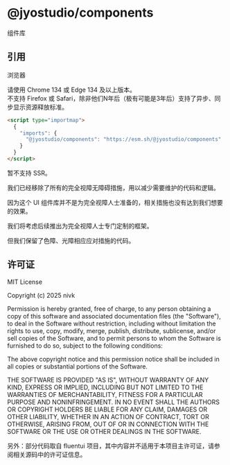 # @jyostudio/components

组件库

## 引用

浏览器  

请使用 Chrome 134 或 Edge 134 及以上版本。  
不支持 Firefox 或 Safari，除非他们N年后（极有可能是3年后）支持了异步、同步显示资源释放标准。  

```HTML
<script type="importmap">
  {
    "imports": {
      "@jyostudio/components": "https://esm.sh/@jyostudio/components"
    }
  }
</script>
```

暂不支持 SSR。  

我们已经移除了所有的完全视障无障碍措施，用以减少需要维护的代码和逻辑。  

因为这个 UI 组件库并不是为完全视障人士准备的，相关措施也没有达到我们想要的效果。  

我们将考虑后续推出为完全视障人士专门定制的框架。  

但我们保留了色障、光障相应应对措施的代码。  

## 许可证

MIT License

Copyright (c) 2025 nivk

Permission is hereby granted, free of charge, to any person obtaining a copy
of this software and associated documentation files (the "Software"), to deal
in the Software without restriction, including without limitation the rights
to use, copy, modify, merge, publish, distribute, sublicense, and/or sell
copies of the Software, and to permit persons to whom the Software is
furnished to do so, subject to the following conditions:

The above copyright notice and this permission notice shall be included in all
copies or substantial portions of the Software.

THE SOFTWARE IS PROVIDED "AS IS", WITHOUT WARRANTY OF ANY KIND, EXPRESS OR
IMPLIED, INCLUDING BUT NOT LIMITED TO THE WARRANTIES OF MERCHANTABILITY,
FITNESS FOR A PARTICULAR PURPOSE AND NONINFRINGEMENT. IN NO EVENT SHALL THE
AUTHORS OR COPYRIGHT HOLDERS BE LIABLE FOR ANY CLAIM, DAMAGES OR OTHER
LIABILITY, WHETHER IN AN ACTION OF CONTRACT, TORT OR OTHERWISE, ARISING FROM,
OUT OF OR IN CONNECTION WITH THE SOFTWARE OR THE USE OR OTHER DEALINGS IN THE
SOFTWARE.

另外：部分代码取自 fluentui 项目，其中内容并不适用于本项目主许可证，请参阅相关源码中的许可证信息。